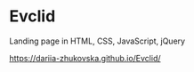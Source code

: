 # Evclid

Landing page in HTML, CSS, JavaScript, jQuery

https://dariia-zhukovska.github.io/Evclid/
